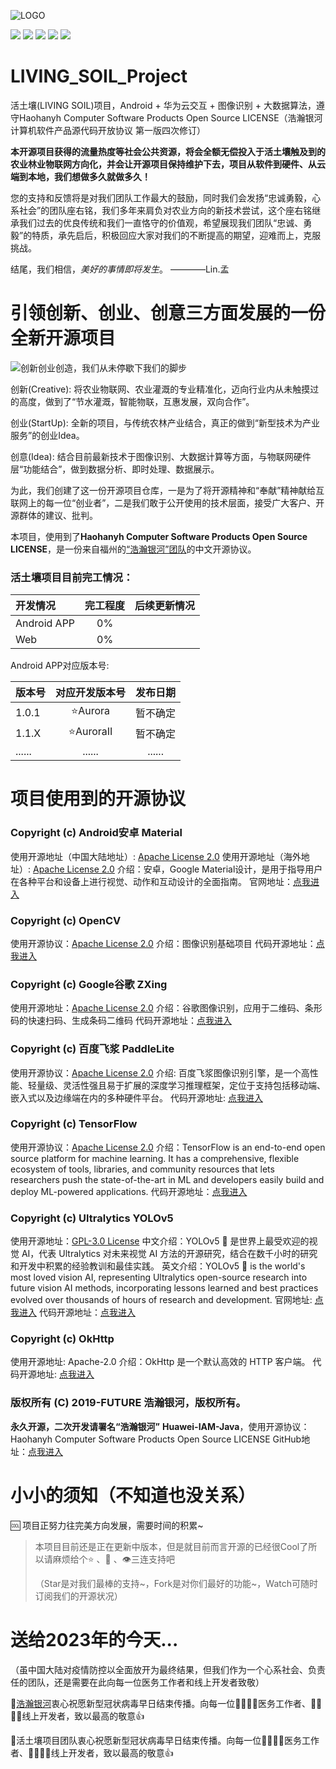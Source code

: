 ![LOGO](https://gcore.jsdelivr.net/gh/Hny0305Lin/LIVING_SOIL_Project@master/LIVING_SOIL_Resources/LOGO.png)

![](https://img.shields.io/badge/license-Haohanyh%20Computer%20Software%20Products%20Open%20Source%20LICENSE-blue?style=for-the-badge)
![](https://img.shields.io/github/languages/code-size/Hny0305Lin/LIVING_SOIL_Project?style=for-the-badge)
![](https://img.shields.io/github/directory-file-count/Hny0305Lin/LIVING_SOIL_Project?style=for-the-badge)
![](https://img.shields.io/badge/stars-%E2%98%85%E2%98%85%E2%98%85%E2%98%86%E2%98%86-%23fec0cb)
![](https://img.shields.io/github/stars/Hny0305Lin/LIVING_SOIL_Project?color=GREEN&label=GITHUB%20STARS&logo=GITHUB&logoColor=green&style=for-the-badge)
# LIVING_SOIL_Project
活土壤(LIVING SOIL)项目，Android + 华为云交互 + 图像识别 + 大数据算法，遵守Haohanyh Computer Software Products Open Source LICENSE（浩瀚银河计算机软件产品源代码开放协议 第一版四次修订）

**本开源项目获得的流量热度等社会公共资源，将会全额无偿投入于活土壤触及到的农业林业物联网方向化，并会让开源项目保持维护下去，项目从软件到硬件、从云端到本地，我们想做多久就做多久！**

您的支持和反馈将是对我们团队工作最大的鼓励，同时我们会发扬“忠诚勇毅，心系社会”的团队座右铭，我们多年来肩负对农业方向的新技术尝试，这个座右铭继承我们过去的优良传统和我们一直恪守的价值观，希望展现我们团队“忠诚、勇毅”的特质，承先启后，积极回应大家对我们的不断提高的期望，迎难而上，克服挑战。

结尾，我们相信，*美好的事情即将发生*。                      ————Lin.孟

# 引领创新、创业、创意三方面发展的一份全新开源项目
![创新创业创造，我们从未停歇下我们的脚步](https://img.shields.io/badge/LIVING%20SOIL%20-Creative.StartUp.Idea-gray.svg?colorA=007FFC&colorB=4DDDFC&style=for-the-badge)

创新(Creative): 将农业物联网、农业灌溉的专业精准化，迈向行业内从未触摸过的高度，做到了“节水灌溉，智能物联，互惠发展，双向合作”。

创业(StartUp): 全新的项目，与传统农林产业结合，真正的做到“新型技术为产业服务”的创业Idea。

创意(Idea): 结合目前最新技术于图像识别、大数据计算等方面，与物联网硬件层“功能结合”，做到数据分析、即时处理、数据展示。

为此，我们创建了这一份开源项目仓库，一是为了将开源精神和“奉献”精神献给互联网上的每一位“创业者”，二是我们敢于公开使用的技术层面，接受广大客户、开源群体的建议、批判。

本项目，使用到了**Haohanyh Computer Software Products Open Source LICENSE**，是一份来自福州的[“浩瀚银河”团队](https://hexo.haohanyh.com)的中文开源协议。

### 活土壤项目目前完工情况：

| 开发情况 | 完工程度 | 后续更新情况 |
|:----|:----:|:----:|
| Android APP | 0% |  |
| Web | 0% |  |

Android APP对应版本号:

| 版本号 | 对应开发版本号 | 发布日期 |
|:----|:----:|:----:|
| 1.0.1 | ⭐Aurora | 暂不确定 |
| 1.1.X | ⭐AuroraII | 暂不确定 |
| ...... | ...... | ...... |

# 项目使用到的开源协议

### Copyright (c) Android安卓 Material

使用开源地址（中国大陆地址）: [Apache License 2.0](https://developer.android.google.cn/license)
使用开源地址（海外地址）: [Apache License 2.0](https://developer.android.google.com/license)
介绍：安卓，Google Material设计，是用于指导用户在各种平台和设备上进行视觉、动作和互动设计的全面指南。
官网地址：[点我进入](https://developer.android.google.cn/guide/topics/ui/look-and-feel?hl=zh-cn)

### Copyright (c) OpenCV

使用开源协议：[Apache License 2.0](https://github.com/opencv/opencv/blob/4.x/LICENSE)
介绍：图像识别基础项目
代码开源地址：[点我进入](https://github.com/opencv/opencv)

### Copyright (c) Google谷歌 ZXing

使用开源地址：[Apache License 2.0](https://github.com/zxing/zxing/blob/master/LICENSE)
介绍：谷歌图像识别，应用于二维码、条形码的快速扫码、生成条码二维码
代码开源地址：[点我进入](https://github.com/zxing/zxing)

### Copyright (c) 百度飞浆 PaddleLite

使用开源协议：[Apache License 2.0](https://github.com/PaddlePaddle/Paddle-Lite/blob/develop/LICENSE)
介绍: 百度飞浆图像识别引擎，是一个高性能、轻量级、灵活性强且易于扩展的深度学习推理框架，定位于支持包括移动端、嵌入式以及边缘端在内的多种硬件平台。
代码开源地址: [点我进入](https://github.com/PaddlePaddle/Paddle-Lite)

### Copyright (c) TensorFlow

使用开源协议：[Apache License 2.0](https://github.com/tensorflow/tensorflow/blob/master/LICENSE)
介绍：TensorFlow is an end-to-end open source platform for machine learning. It has a comprehensive, flexible ecosystem of tools, libraries, and community resources that lets researchers push the state-of-the-art in ML and developers easily build and deploy ML-powered applications.
代码开源地址：[点我进入](https://github.com/tensorflow/tensorflow)

### Copyright (c) Ultralytics YOLOv5

使用开源地址：[GPL-3.0 License](https://github.com/ultralytics/yolov5/blob/master/LICENSE)
中文介绍：YOLOv5 🚀 是世界上最受欢迎的视觉 AI，代表 Ultralytics 对未来视觉 AI 方法的开源研究，结合在数千小时的研究和开发中积累的经验教训和最佳实践。
英文介绍：YOLOv5 🚀 is the world's most loved vision AI, representing Ultralytics open-source research into future vision AI methods, incorporating lessons learned and best practices evolved over thousands of hours of research and development.
官网地址: [点我进入](https://ultralytics.com/yolov5)
代码开源地址：[点我进入](https://github.com/ultralytics/yolov5)

### Copyright (c) OkHttp

使用开源地址: Apache-2.0
介绍：OkHttp 是一个默认高效的 HTTP 客户端。
代码开源地址: [点我进入](https://github.com/square/okhttp)

### 版权所有 (C) 2019-FUTURE 浩瀚银河，版权所有。

**永久开源，二次开发请署名“浩瀚银河”**
**Huawei-IAM-Java**，使用开源协议：Haohanyh Computer Software Products Open Source LICENSE
GitHub地址：[点我进入](https://github.com/Hny0305Lin/Huawei-IAM-Java)

# 小小的须知（不知道也没关系）

🆒 项目正努力往完美方向发展，需要时间的积累~

> 本项目目前还是正在更新中版本，但是就目前而言开源的已经很Cool了所以请麻烦给个⭐ 、🍴 、👁️三连支持吧
>
> （Star是对我们最棒的支持~，Fork是对你们最好的功能~，Watch可随时订阅我们的开源状况）

# 送给2023年的今天...

（虽中国大陆对疫情防控以全面放开为最终结果，但我们作为一个心系社会、负责任的团队，还是需要在此向每一位医务工作者和线上开发者致敬）

🙏[浩瀚银河](https://hexo.haohanyh.com/2022/01/17/2022-ByeByeCOVID-19/)衷心祝愿新型冠状病毒早日结束传播。向每一位👨‍⚕️👩‍⚕️医务工作者、👨‍💼👩‍💼线上开发者，致以最高的敬意👍

🙏活土壤项目团队衷心祝愿新型冠状病毒早日结束传播。向每一位👨‍⚕️👩‍⚕️医务工作者、👨‍💼👩‍💼线上开发者，致以最高的敬意👍
